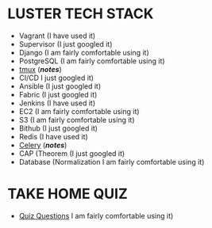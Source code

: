 **LUSTER TECH STACK**
======================
- Vagrant (I have used it)
- Supervisor (I just googled it)
- Django (I am fairly comfortable using it)
- PostgreSQL (I am fairly comfortable using it)
- [tmux](./stack/tmux/index.md) (***notes***)
- CI/CD I just googled it)
- Ansible (I just googled it)
- Fabric (I just googled it)
- Jenkins (I have used it)
- EC2 (I am fairly comfortable using it)
- S3 (I am fairly comfortable using it)
- Bithub (I just googled it)
- Redis (I have used it)
- [Celery](./stack/celery/index.md) (***notes***)
- CAP (Theorem (I just googled it)
- Database (Normalization I am fairly comfortable using it)

**TAKE HOME QUIZ**
======================
- [Quiz Questions](./QuizQuestions.md) I am fairly comfortable using it)

